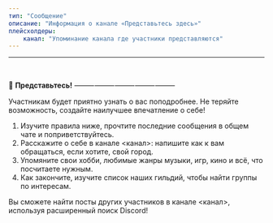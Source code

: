 ```yaml
---
тип: "Сообщение"
описание: "Информация о канале «Представьтесь здесь»"
плейсхолдеры:
    канал: "Упоминание канала где участники представляются"
---
```


---
​​

👋 **Представьтесь!**
⸻⸻⸻⸻⸻

Участникам будет приятно узнать о вас поподробнее. Не теряйте возможность, создайте наилучшее впечатление о себе!

1. Изучите правила ниже, прочтите последние сообщения в общем чате и поприветствуйтесь.
2. Расскажите о себе в канале <канал>: напишите как к вам обращаться, если хотите, свой город.
3. Упомяните свои хобби, любимые жанры музыки, игр, кино и всё, что посчитаете нужным.
4. Как закончите, изучите список наших гильдий, чтобы найти группы по интересам.

Вы сможете найти посты других участников в канале <канал>, используя расширенный поиск Discord!